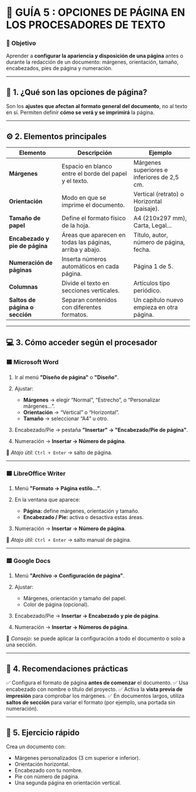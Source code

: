 
# 🧭 GUÍA 5 : OPCIONES DE PÁGINA EN LOS PROCESADORES DE TEXTO

### 🎯 Objetivo

Aprender a **configurar la apariencia y disposición de una página** antes o durante la redacción de un documento: márgenes, orientación, tamaño, encabezados, pies de página y numeración.

---

## 📝 1. ¿Qué son las opciones de página?

Son los **ajustes que afectan al formato general del documento**, no al texto en sí. Permiten definir **cómo se verá y se imprimirá** la página.

---

## ⚙️ 2. Elementos principales

| Elemento                       | Descripción                                              | Ejemplo                                     |
| ------------------------------ | -------------------------------------------------------- | ------------------------------------------- |
| **Márgenes**                   | Espacio en blanco entre el borde del papel y el texto.   | Márgenes superiores e inferiores de 2,5 cm. |
| **Orientación**                | Modo en que se imprime el documento.                     | Vertical (retrato) o Horizontal (paisaje).  |
| **Tamaño de papel**            | Define el formato físico de la hoja.                     | A4 (210x297 mm), Carta, Legal…              |
| **Encabezado y pie de página** | Áreas que aparecen en todas las páginas, arriba y abajo. | Título, autor, número de página, fecha.     |
| **Numeración de páginas**      | Inserta números automáticos en cada página.              | Página 1 de 5.                              |
| **Columnas**                   | Divide el texto en secciones verticales.                 | Artículos tipo periódico.                   |
| **Saltos de página o sección** | Separan contenidos con diferentes formatos.              | Un capítulo nuevo empieza en otra página.   |

---

## 💻 3. Cómo acceder según el procesador

### 🟦 **Microsoft Word**

1. Ir al menú **"Diseño de página"** o **"Diseño"**.
2. Ajustar:

   * **Márgenes** → elegir “Normal”, “Estrecho”, o “Personalizar márgenes…”.
   * **Orientación** → “Vertical” o “Horizontal”.
   * **Tamaño** → seleccionar “A4” u otro.
3. Encabezado/Pie → pestaña **"Insertar" → "Encabezado/Pie de página"**.
4. Numeración → **Insertar → Número de página**.

🧩 *Atajo útil:* `Ctrl + Enter` → salto de página.

---

### 🟩 **LibreOffice Writer**

1. Menú **"Formato → Página estilo…"**.
2. En la ventana que aparece:

   * **Página:** define márgenes, orientación y tamaño.
   * **Encabezado / Pie:** activa o desactiva estas áreas.
3. Numeración → **Insertar → Número de página**.

🧩 *Atajo útil:* `Ctrl + Enter` → salto manual de página.

---

### 🟨 **Google Docs**

1. Menú **"Archivo → Configuración de página"**.
2. Ajustar:

   * Márgenes, orientación y tamaño del papel.
   * Color de página (opcional).
3. Encabezado/Pie → **Insertar → Encabezado y pie de página**.
4. Numeración → **Insertar → Números de página**.

🧩 *Consejo:* se puede aplicar la configuración a todo el documento o solo a una sección.

---

## 📖 4. Recomendaciones prácticas

✅ Configura el formato de página **antes de comenzar** el documento.
✅ Usa encabezado con nombre o título del proyecto.
✅ Activa la **vista previa de impresión** para comprobar los márgenes.
✅ En documentos largos, utiliza **saltos de sección** para variar el formato (por ejemplo, una portada sin numeración).

---

## 🧩 5. Ejercicio rápido

Crea un documento con:

* Márgenes personalizados (3 cm superior e inferior).
* Orientación horizontal.
* Encabezado con tu nombre.
* Pie con número de página.
* Una segunda página en orientación vertical.


